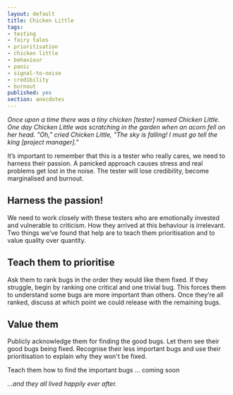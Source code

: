 ```yaml
---
layout: default
title: Chicken Little
tags:
- testing
- fairy tales
- prioritisation
- chicken little
- behaviour
- panic
- signal-to-noise
- credibility
- burnout
published: yes
section: anecdotes
---
```

*Once upon a time there was a tiny chicken \[tester\] named Chicken Little. One day Chicken Little was scratching in the garden when an acorn fell on her head.*
*"Oh," cried Chicken Little, "The sky is falling! I must go tell the king \[project manager\]."*

It’s important to remember that this is a tester who really cares, we need to harness their passion. A panicked approach causes stress and real problems get lost in the noise. The tester will lose credibility, become marginalised and burnout.

Harness the passion!
--------------------
We need to work closely with these testers who are emotionally invested and vulnerable to criticism. How they arrived at this behaviour is irrelevant. Two things we’ve found that help are to teach them prioritisation and to value quality over quantity.

Teach them to prioritise
------------------------
Ask them to rank bugs in the order they would like them fixed. If they struggle, begin by ranking one critical and one trivial bug. This forces them to understand some bugs are more important than others. Once they’re all ranked, discuss at which point we could release with the remaining bugs.

Value them
----------
Publicly acknowledge them for finding the good bugs. Let them see their good bugs being fixed. Recognise their less important bugs and use their prioritisation to explain why they won't be fixed.

Teach them how to find the important bugs ... coming soon

*...and they all lived happily ever after.*